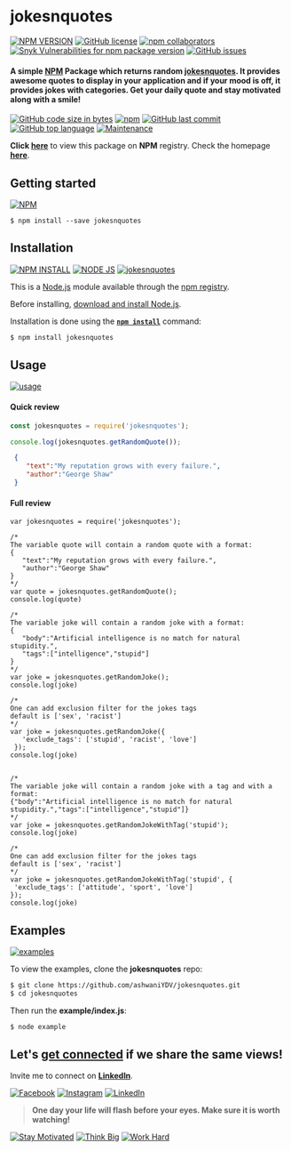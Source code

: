 # jokesnquotes

[![NPM VERSION](http://img.shields.io/npm/v/jokesnquotes.svg?style=flat&logo=npm)](https://www.npmjs.org/package/jokesnquotes) [![GitHub license](https://img.shields.io/github/license/ashwaniYDV/jokesnquotes.svg?style=flat&logo=github)](https://github.com/ashwaniYDV/jokesnquotes/blob/main/LICENSE)  [![npm collaborators](https://img.shields.io/npm/collaborators/jokesnquotes.svg?logo=npm)](https://www.npmjs.com/package/jokesnquotes) [![Snyk Vulnerabilities for npm package version](https://img.shields.io/snyk/vulnerabilities/npm/jokesnquotes.svg?color=9cf&logo=snyk)](https://www.npmjs.com/package/jokesnquotes) [![GitHub issues](https://img.shields.io/github/issues/ashwaniYDV/jokesnquotes.svg?logo=github)](https://www.npmjs.com/package/jokesnquotes)

#### A simple [NPM](https://www.npmjs.com/package/jokesnquotes) Package which returns random [jokesnquotes](https://github.com/ashwaniYDV/jokesnquotes). It provides awesome quotes to display in your application and if your mood is off, it provides jokes with categories. Get your daily quote and stay motivated along with a smile!

[![GitHub code size in bytes](https://img.shields.io/github/languages/code-size/ashwaniYDV/jokesnquotes.svg?logo=github&style=social)](https://www.npmjs.com/package/jokesnquotes) [![npm](https://img.shields.io/npm/dy/jokesnquotes.svg?logo=npm&style=social)](https://www.npmjs.com/package/jokesnquotes) [![GitHub last commit](https://img.shields.io/github/last-commit/ashwaniYDV/jokesnquotes.svg?logo=git&style=social)](https://ashwaniYDV.github.io/jokesnquotes/) [![GitHub top language](https://img.shields.io/github/languages/top/ashwaniYDV/jokesnquotes.svg?logo=javascript&logoColor=yellow&style=social)](https://ashwaniYDV.github.io/jokesnquotes/) [![Maintenance](https://img.shields.io/maintenance/yes/2020.svg?logo=npm&style=social)](https://ashwaniYDV.github.io/)

**Click [here](https://www.npmjs.com/package/jokesnquotes)** to view this package on **NPM** registry. Check the homepage **[here](https://ashwaniYDV.github.io/)**.

## Getting started

[![NPM](https://nodei.co/npm/jokesnquotes.png?compact=true)](https://nodei.co/npm/jokesnquotes/)

```
$ npm install --save jokesnquotes
```

## Installation

[![NPM INSTALL](http://img.shields.io/badge/npm-install-blue.svg?style=flat&logo=npm)](https://docs.npmjs.com/getting-started/installing-npm-packages-locally) [![NODE JS](http://img.shields.io/badge/Node-JS-teal.svg?style=flat&logo=node.js)](https://nodejs.org/en/) [![jokesnquotes](http://img.shields.io/badge/npm-jokesnquotes-red.svg?style=flat&logo=npm)](https://www.npmjs.com/package/jokesnquotes)


This is a [Node.js](https://nodejs.org/en/) module available through the
[npm registry](https://www.npmjs.com/).

Before installing, [download and install Node.js](https://nodejs.org/en/download/).

Installation is done using the
**[`npm install`](https://docs.npmjs.com/getting-started/installing-npm-packages-locally)** command:

```bash
$ npm install jokesnquotes
```

## Usage

[![usage](https://forthebadge.com/images/badges/you-didnt-ask-for-this.svg)](https://github.com/ashwaniYDV/jokesnquotes/)

#### Quick review

```js
const jokesnquotes = require('jokesnquotes');

console.log(jokesnquotes.getRandomQuote());
```

```json
 {  
    "text":"My reputation grows with every failure.",
    "author":"George Shaw"
 }
 ```
 
 #### Full review
 
 ```
var jokesnquotes = require('jokesnquotes');

/*
The variable quote will contain a random quote with a format:
{
    "text":"My reputation grows with every failure.",
    "author":"George Shaw"
}
*/
var quote = jokesnquotes.getRandomQuote();
console.log(quote)

/*
The variable joke will contain a random joke with a format:
{
    "body":"Artificial intelligence is no match for natural stupidity.",
    "tags":["intelligence","stupid"]
}
*/
var joke = jokesnquotes.getRandomJoke();
console.log(joke)

/*
One can add exclusion filter for the jokes tags
default is ['sex', 'racist']
*/
var joke = jokesnquotes.getRandomJoke({
    'exclude_tags': ['stupid', 'racist', 'love']
  });
console.log(joke)


/*
The variable joke will contain a random joke with a tag and with a format:
{"body":"Artificial intelligence is no match for natural stupidity.","tags":["intelligence","stupid"]}
*/
var joke = jokesnquotes.getRandomJokeWithTag('stupid');
console.log(joke)

/*
One can add exclusion filter for the jokes tags
default is ['sex', 'racist']
*/
var joke = jokesnquotes.getRandomJokeWithTag('stupid', {
  'exclude_tags': ['attitude', 'sport', 'love']
});
console.log(joke)

```

## Examples

[![examples](https://forthebadge.com/images/badges/check-it-out.svg)](https://github.com/ashwaniYDV/jokesnquotes/)

To view the examples, clone the **jokesnquotes** repo:

```bash
$ git clone https://github.com/ashwaniYDV/jokesnquotes.git
$ cd jokesnquotes
```

Then run the **example/index.js**:

```bash
$ node example
```

## Let's **[get connected](https://www.linkedin.com/in/ashwaniydv/)** if we share the same views! 
Invite me to connect on **[LinkedIn](https://www.linkedin.com/in/ashwaniydv/)**.
 
[![Facebook](https://img.shields.io/static/v1.svg?label=follow&message=@ashwani.iitp18&color=9cf&logo=facebook&style=flat&logoColor=white&colorA=informational)](https://www.facebook.com/ashwani.yadav9499)  [![Instagram](https://img.shields.io/static/v1.svg?label=follow&message=@ashwani_iitp&color=grey&logo=instagram&style=flat&logoColor=white&colorA=critical)](https://www.instagram.com/ashwani_yadav04/) [![LinkedIn](https://img.shields.io/static/v1.svg?label=connect&message=@ashwaniydv&color=success&logo=linkedin&style=flat&logoColor=white&colorA=blue)](https://www.linkedin.com/in/ashwaniydv/)


> **One day your life will flash before your eyes. Make sure it is worth watching!**

[![Stay Motivated](https://img.shields.io/badge/Stay-Motivated-teal.svg?style=for-the-badge)](https://github.com/ashwaniYDV/jokesnquotes)
[![Think Big](https://img.shields.io/badge/Think-Big-orange.svg?style=for-the-badge)](https://ashwaniydv.github.io)
[![Work Hard](https://img.shields.io/badge/Work-Hard-blue.svg?style=for-the-badge)](https://github.com/ashwaniYDV/)
